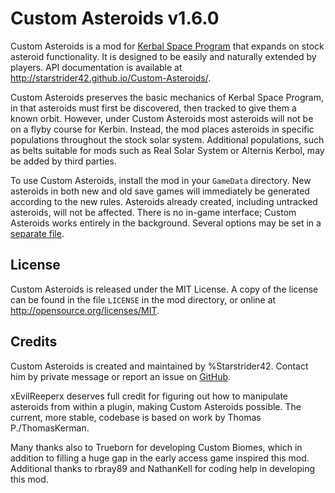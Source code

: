 Custom Asteroids v1.6.0
============

Custom Asteroids is a mod for [Kerbal Space Program](http://www.kerbalspaceprogram.com/) that expands on stock asteroid functionality. It is designed to be easily and naturally extended by players. API documentation is available at http://starstrider42.github.io/Custom-Asteroids/.

Custom Asteroids preserves the basic mechanics of Kerbal Space Program, in that asteroids must first be discovered, then tracked to give them a known orbit. However, under Custom Asteroids most asteroids will not be on a flyby course for Kerbin. Instead, the mod places asteroids in specific populations throughout the stock solar system. Additional populations, such as belts suitable for mods such as Real Solar System or Alternis Kerbol, may be added by third parties.

To use Custom Asteroids, install the mod in your `GameData` directory. New asteroids in both new and old save games will immediately be generated according to the new rules. Asteroids already created, including untracked asteroids, will not be affected. There is no in-game interface; Custom Asteroids works entirely in the background. Several options may be set in a [separate file](http://starstrider42.github.io/Custom-Asteroids/options.html).

License
------------
Custom Asteroids is released under the MIT License. A copy of the license can be found in the file `LICENSE` in the mod directory, or online at http://opensource.org/licenses/MIT.

Credits
------------
Custom Asteroids is created and maintained by %Starstrider42. Contact him by private message or report an issue on [GitHub](https://github.com/Starstrider42/Custom-Asteroids/issues).

xEvilReeperx deserves full credit for figuring out how to manipulate asteroids from within a plugin, making Custom Asteroids possible. The current, more stable, codebase is based on work by Thomas P./ThomasKerman.

Many thanks also to Trueborn for developing Custom Biomes, which in addition to filling a huge gap in the early access game inspired this mod. Additional thanks to rbray89 and NathanKell for coding help in developing this mod.